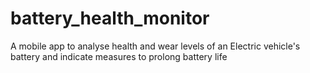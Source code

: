 # battery_health_monitor

A mobile app to analyse health and wear levels of an Electric vehicle's battery and indicate measures to prolong battery life

